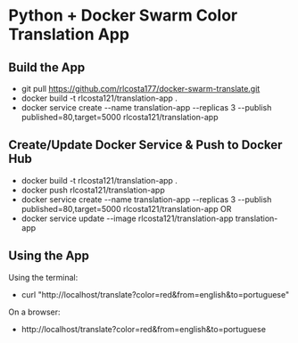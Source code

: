 # Python + Docker Swarm Color Translation App

## Build the App

- git pull https://github.com/rlcosta177/docker-swarm-translate.git
- docker build -t rlcosta121/translation-app .
- docker service create --name translation-app --replicas 3 --publish published=80,target=5000 rlcosta121/translation-app 

## Create/Update Docker Service & Push to Docker Hub

- docker build -t rlcosta121/translation-app .
- docker push rlcosta121/translation-app
- docker service create --name translation-app --replicas 3 --publish published=80,target=5000 rlcosta121/translation-app 
OR
- docker service update --image rlcosta121/translation-app translation-app 

## Using the App

Using the terminal:
- curl "http://localhost/translate?color=red&from=english&to=portuguese"

On a browser:
- http://localhost/translate?color=red&from=english&to=portuguese
